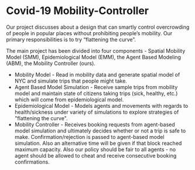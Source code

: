 # Covid-19 Mobility-Controller

Our project discusses about a design that can smartly control overcrowding of people in popular places without prohibiting people’s mobility. Our primary responsibilities is to try “flattening the curve”.

The main project has been divided into four components - Spatial Mobility Model (SMM), Epidemiological Model (EMM), the Agent Based Modeling (ABM), the Mobility Controller (ours).

- Mobility Model - Read in mobility data and generate spatial model of NYC and simulate trips that people might take.
- Agent Based Model Simulation - Receive sample trips from mobility model and maintain state of citizens taking trips (sick, healthy, etc.) which will come from epidemiological model.
- Epidemiological Model - Models agents and movements with regards to health/sickness under variety of simulations to explore strategies of "flattening the curve".
- Mobility Controller - Receives booking requests from agent-based model simulation and ultimately decides whether or not a trip is safe to make. Confirmation/rejection is passed to agent-based model simulation. Also an alternative time will be given if that block reached maximum capacity. Also our policy should be fair to all agents - no agent should be allowed to cheat and receive consecutive booking confirmations.
